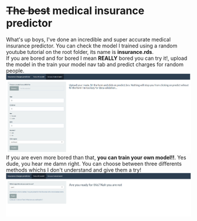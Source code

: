 # ~~The best~~ medical insurance predictor
What's up boys, I've done an incredible and super accurate medical insurance predictor. 
You can check the model I trained using a random youtube tutorial on the root folder, its name is **insurance.rds**. \
If you are bored and for bored I mean **REALLY** bored you can try it!, upload the model in the train your model nav tab
and predict charges for random people. \
![predictTab](assets/predict.PNG)
If you are even more bored than that, **you can train your own model!!**. Yes dude, you hear me damn right. You can choose between three differents 
methods whichs I don't understand and give them a try! 
![predictTab](assets/train.PNG)
